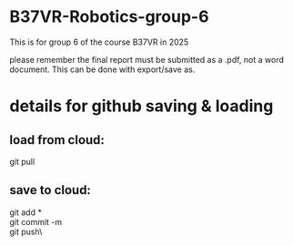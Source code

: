 # B37VR-Robotics-group-6
This is for group 6 of the course B37VR in 2025

please remember the final report must be submitted as a .pdf, not a word document. This can be done with export/save as.

# details for github saving & loading

## load from cloud:
git pull

## save to cloud:
git add *\
git commit -m\
git push\
